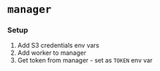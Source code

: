 # `manager`

### Setup

1. Add S3 credentials env vars
1. Add worker to manager
1. Get token from manager - set as `TOKEN` env var
